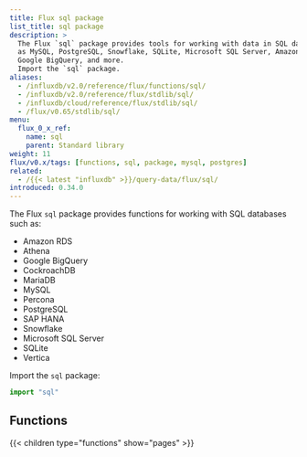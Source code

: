 ```yaml
---
title: Flux sql package
list_title: sql package
description: >
  The Flux `sql` package provides tools for working with data in SQL databases such
  as MySQL, PostgreSQL, Snowflake, SQLite, Microsoft SQL Server, Amazon Athena,
  Google BigQuery, and more.
  Import the `sql` package.
aliases:
  - /influxdb/v2.0/reference/flux/functions/sql/
  - /influxdb/v2.0/reference/flux/stdlib/sql/
  - /influxdb/cloud/reference/flux/stdlib/sql/
  - /flux/v0.65/stdlib/sql/
menu:
  flux_0_x_ref:
    name: sql
    parent: Standard library
weight: 11
flux/v0.x/tags: [functions, sql, package, mysql, postgres]
related:
  - /{{< latest "influxdb" >}}/query-data/flux/sql/
introduced: 0.34.0
---
```


The Flux `sql` package provides functions for working with SQL databases such as:

- Amazon RDS
- Athena
- Google BigQuery
- CockroachDB
- MariaDB
- MySQL
- Percona
- PostgreSQL
- SAP HANA
- Snowflake
- Microsoft SQL Server
- SQLite
- Vertica

Import the `sql` package:

```js
import "sql"
```

## Functions
{{< children type="functions" show="pages" >}}
